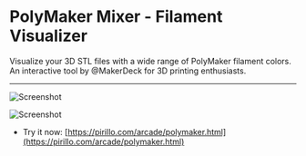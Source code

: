 
# PolyMaker Mixer - Filament Visualizer

Visualize your 3D STL files with a wide range of PolyMaker filament colors. An interactive tool by @MakerDeck for 3D printing enthusiasts.

---

![Screenshot](https://github.com/ChrisPirillo/polymaker/blob/main/assets/screenshot.svg+xml?raw=true)

![Screenshot](https://raw.githubusercontent.com/ChrisPirillo/polymaker/main/assets/screenshot.svg+xml)

* Try it now: [https://pirillo.com/arcade/polymaker.html](https://pirillo.com/arcade/polymaker.html)
